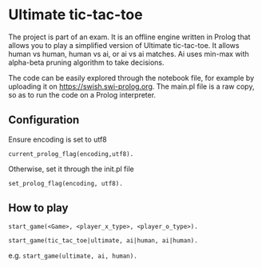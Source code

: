 # Ultimate tic-tac-toe
The project is part of an exam. It is an offline engine written in Prolog that allows you to play a simplified version of Ultimate tic-tac-toe. It allows human vs human, human vs ai, or ai vs ai matches. Ai uses min-max with alpha-beta pruning algorithm to take decisions. 

The code can be easily explored through the notebook file, for example by uploading it on https://swish.swi-prolog.org.
The main.pl file is a raw copy, so as to run the code on a Prolog interpreter.

## Configuration
Ensure encoding is set to utf8

`current_prolog_flag(encoding,utf8).`

Otherwise, set it through the init.pl file

`set_prolog_flag(encoding, utf8).`


## How to play

`start_game(<Game>, <player_x_type>, <player_o_type>).`
  
`start_game(tic_tac_toe|ultimate, ai|human, ai|human).`
  
e.g. `start_game(ultimate, ai, human).`
